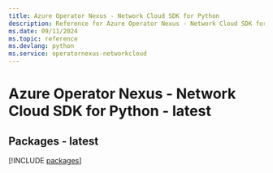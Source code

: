 ```yaml
---
title: Azure Operator Nexus - Network Cloud SDK for Python
description: Reference for Azure Operator Nexus - Network Cloud SDK for Python
ms.date: 09/11/2024
ms.topic: reference
ms.devlang: python
ms.service: operatornexus-networkcloud
---
```

# Azure Operator Nexus - Network Cloud SDK for Python - latest
## Packages - latest
[!INCLUDE [packages](operator-nexus---network-cloud-index.md)]